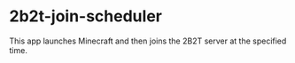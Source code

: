 # 2b2t-join-scheduler
This app launches Minecraft and then joins the 2B2T server at the specified time.
